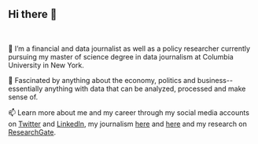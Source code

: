 <h2> Hi there 👋 </h2>
<br>

👀 I’m a financial and data journalist as well as a policy researcher currently pursuing my master of science degree in data journalism at Columbia University in New York.

💞️ Fascinated by anything about the economy, politics and business-- essentially anything with data that can be analyzed, processed and make sense of.

📫 Learn more about me and my career through my social media accounts on [Twitter](https://twitter.com/prinzmagtulis) and [LinkedIn](https://www.linkedin.com/in/prinzmagtulis/), my journalism [here](https://www.philstar.com/authors/1097494/prinz-magtulis) and [here](https://www.ft.com/search?q=prinz+magtulis) and my research on [ResearchGate](https://www.researchgate.net/profile/Prinz-Magtulis).
